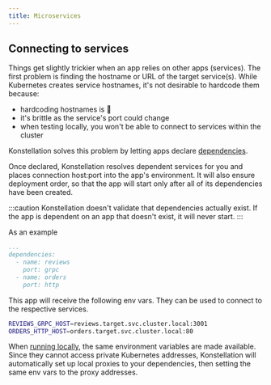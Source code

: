 ```yaml
---
title: Microservices
---
```


## Connecting to services

Things get slightly trickier when an app relies on other apps (services). The first problem is finding the hostname or URL of the target service(s). While Kubernetes creates service hostnames, it's not desirable to hardcode them because:

* hardcoding hostnames is 🤮
* it's brittle as the service's port could change
* when testing locally, you won't be able to connect to services within the cluster

Konstellation solves this problem by letting apps declare [dependencies](../reference/manifest.md#appreference).

Once declared, Konstellation resolves dependent services for you and places connection host:port into the app's environment. It will also ensure deployment order, so that the app will start only after all of its dependencies have been created.

:::caution
Konstellation doesn't validate that dependencies actually exist. If the app is dependent on an app that doesn't exist, it will never start.
:::

As an example

```yaml title="app.yaml"
...
dependencies:
  - name: reviews
    port: grpc
  - name: orders
    port: http
```

This app will receive the following env vars. They can be used to connect to the respective services.

```bash
REVIEWS_GRPC_HOST=reviews.target.svc.cluster.local:3001
ORDERS_HTTP_HOST=orders.target.svc.cluster.local:80
```

When [running locally](develop.md#running-locally), the same environment variables are made available. Since they cannot access private Kubernetes addresses, Konstellation will automatically set up local proxies to your dependencies, then setting the same env vars to the proxy addresses.
